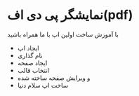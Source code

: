 # نمایشگر پی دی اف(pdf)

با آموزش ساخت اولین اپ با ما همراه باشید
- ایجاد اپ
- نام گذاری
- ایجاد صفحه
- انتخاب قالب
- و ویرایش صفحه ساخته شده
- ساخت اپ سلام دنیا
